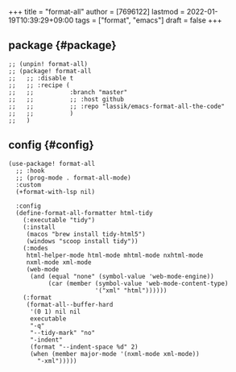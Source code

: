 +++
title = "format-all"
author = [7696122]
lastmod = 2022-01-19T10:39:29+09:00
tags = ["format", "emacs"]
draft = false
+++

## package {#package}

```elisp
;; (unpin! format-all)
;; (package! format-all
;;   ;; :disable t
;;   ;; :recipe (
;;   ;;          :branch "master"
;;   ;;          ;; :host github
;;   ;;          ;; :repo "lassik/emacs-format-all-the-code"
;;   ;;          )
;;   )
```


## config {#config}

```elisp
(use-package! format-all
  ;; :hook
  ;; (prog-mode . format-all-mode)
  :custom
  (+format-with-lsp nil)

  :config
  (define-format-all-formatter html-tidy
    (:executable "tidy")
    (:install
     (macos "brew install tidy-html5")
     (windows "scoop install tidy"))
    (:modes
     html-helper-mode html-mode mhtml-mode nxhtml-mode
     nxml-mode xml-mode
     (web-mode
      (and (equal "none" (symbol-value 'web-mode-engine))
           (car (member (symbol-value 'web-mode-content-type)
                        '("xml" "html"))))))
    (:format
     (format-all--buffer-hard
      '(0 1) nil nil
      executable
      "-q"
      "--tidy-mark" "no"
      "-indent"
      (format "--indent-space %d" 2)
      (when (member major-mode '(nxml-mode xml-mode))
        "-xml")))))
```
